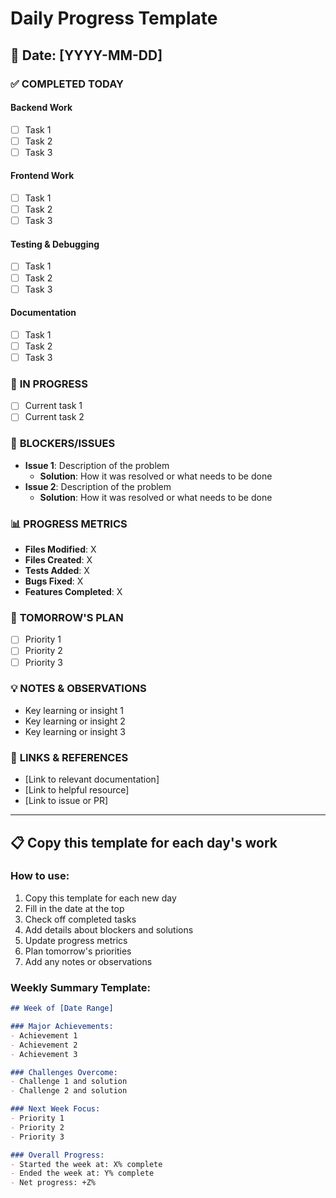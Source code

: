 # Daily Progress Template

## 📅 **Date: [YYYY-MM-DD]**

### ✅ **COMPLETED TODAY**

#### **Backend Work**
- [ ] Task 1
- [ ] Task 2
- [ ] Task 3

#### **Frontend Work**
- [ ] Task 1
- [ ] Task 2
- [ ] Task 3

#### **Testing & Debugging**
- [ ] Task 1
- [ ] Task 2
- [ ] Task 3

#### **Documentation**
- [ ] Task 1
- [ ] Task 2
- [ ] Task 3

### 🔄 **IN PROGRESS**
- [ ] Current task 1
- [ ] Current task 2

### 🚫 **BLOCKERS/ISSUES**
- **Issue 1**: Description of the problem
  - **Solution**: How it was resolved or what needs to be done
- **Issue 2**: Description of the problem
  - **Solution**: How it was resolved or what needs to be done

### 📊 **PROGRESS METRICS**
- **Files Modified**: X
- **Files Created**: X
- **Tests Added**: X
- **Bugs Fixed**: X
- **Features Completed**: X

### 🎯 **TOMORROW'S PLAN**
- [ ] Priority 1
- [ ] Priority 2
- [ ] Priority 3

### 💡 **NOTES & OBSERVATIONS**
- Key learning or insight 1
- Key learning or insight 2
- Key learning or insight 3

### 🔗 **LINKS & REFERENCES**
- [Link to relevant documentation]
- [Link to helpful resource]
- [Link to issue or PR]

---

## 📋 **Copy this template for each day's work**

### **How to use:**
1. Copy this template for each new day
2. Fill in the date at the top
3. Check off completed tasks
4. Add details about blockers and solutions
5. Update progress metrics
6. Plan tomorrow's priorities
7. Add any notes or observations

### **Weekly Summary Template:**
```markdown
## Week of [Date Range]

### Major Achievements:
- Achievement 1
- Achievement 2
- Achievement 3

### Challenges Overcome:
- Challenge 1 and solution
- Challenge 2 and solution

### Next Week Focus:
- Priority 1
- Priority 2
- Priority 3

### Overall Progress:
- Started the week at: X% complete
- Ended the week at: Y% complete
- Net progress: +Z%
```
